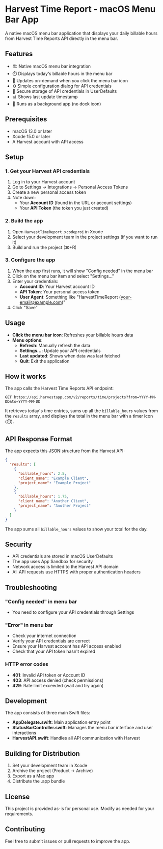 # Harvest Time Report - macOS Menu Bar App

A native macOS menu bar application that displays your daily billable hours from Harvest Time Reports API directly in the menu bar.

## Features

- 🏗️ Native macOS menu bar integration
- ⏱️ Displays today's billable hours in the menu bar
- 🔄 Updates on-demand when you click the menu bar icon
- ⚙️ Simple configuration dialog for API credentials
- 🔐 Secure storage of API credentials in UserDefaults
- 📊 Shows last update timestamp
- 🚫 Runs as a background app (no dock icon)

## Prerequisites

- macOS 13.0 or later
- Xcode 15.0 or later
- A Harvest account with API access

## Setup

### 1. Get your Harvest API credentials

1. Log in to your Harvest account
2. Go to Settings → Integrations → Personal Access Tokens
3. Create a new personal access token
4. Note down:
   - Your **Account ID** (found in the URL or account settings)
   - Your **API Token** (the token you just created)

### 2. Build the app

1. Open `HarvestTimeReport.xcodeproj` in Xcode
2. Select your development team in the project settings (if you want to run it)
3. Build and run the project (⌘+R)

### 3. Configure the app

1. When the app first runs, it will show "Config needed" in the menu bar
2. Click on the menu bar item and select "Settings..."
3. Enter your credentials:
   - **Account ID**: Your Harvest account ID
   - **API Token**: Your personal access token
   - **User Agent**: Something like "HarvestTimeReport (your-email@example.com)"
4. Click "Save"

## Usage

- **Click the menu bar icon**: Refreshes your billable hours data
- **Menu options**:
  - **Refresh**: Manually refresh the data
  - **Settings...**: Update your API credentials
  - **Last updated**: Shows when data was last fetched
  - **Quit**: Exit the application

## How it works

The app calls the Harvest Time Reports API endpoint:
```
GET https://api.harvestapp.com/v2/reports/time/projects?from=YYYY-MM-DD&to=YYYY-MM-DD
```

It retrieves today's time entries, sums up all the `billable_hours` values from the `results` array, and displays the total in the menu bar with a timer icon (⏱️).

## API Response Format

The app expects this JSON structure from the Harvest API:

```json
{
  "results": [
    {
      "billable_hours": 2.5,
      "client_name": "Example Client",
      "project_name": "Example Project"
    },
    {
      "billable_hours": 1.75,
      "client_name": "Another Client", 
      "project_name": "Another Project"
    }
  ]
}
```

The app sums all `billable_hours` values to show your total for the day.

## Security

- API credentials are stored in macOS UserDefaults
- The app uses App Sandbox for security
- Network access is limited to the Harvest API domain
- All API requests use HTTPS with proper authentication headers

## Troubleshooting

### "Config needed" in menu bar
- You need to configure your API credentials through Settings

### "Error" in menu bar
- Check your internet connection
- Verify your API credentials are correct
- Ensure your Harvest account has API access enabled
- Check that your API token hasn't expired

### HTTP error codes
- **401**: Invalid API token or Account ID
- **403**: API access denied (check permissions)
- **429**: Rate limit exceeded (wait and try again)

## Development

The app consists of three main Swift files:

- **AppDelegate.swift**: Main application entry point
- **StatusBarController.swift**: Manages the menu bar interface and user interactions
- **HarvestAPI.swift**: Handles all API communication with Harvest

## Building for Distribution

1. Set your development team in Xcode
2. Archive the project (Product → Archive)
3. Export as a Mac app
4. Distribute the .app bundle

## License

This project is provided as-is for personal use. Modify as needed for your requirements.

## Contributing

Feel free to submit issues or pull requests to improve the app.
